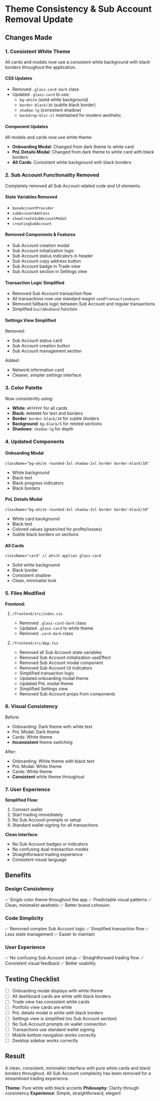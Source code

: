 # Theme Consistency & Sub Account Removal Update

## Changes Made

### 1. **Consistent White Theme**
All cards and modals now use a consistent white background with black borders throughout the application.

#### CSS Updates
- Removed `.glass-card-dark` class
- Updated `.glass-card` to use:
  - `bg-white` (solid white background)
  - `border-black/10` (subtle black border)
  - `shadow-lg` (consistent shadow)
  - `backdrop-blur-xl` maintained for modern aesthetic

#### Component Updates
All modals and cards now use white theme:
- **Onboarding Modal**: Changed from dark theme to white card
- **PnL Details Modal**: Changed from dark theme to white card with black borders
- **All Cards**: Consistent white background with black borders

### 2. **Sub Account Functionality Removed**
Completely removed all Sub Account related code and UI elements.

#### State Variables Removed
- `baseAccountProvider`
- `subAccountAddress`
- `showCreateSubAccountModal`
- `creatingSubAccount`

#### Removed Components & Features
- Sub Account creation modal
- Sub Account initialization logic
- Sub Account status indicators in header
- Sub Account copy address button
- Sub Account badge in Trade view
- Sub Account section in Settings view

#### Transaction Logic Simplified
- Removed Sub Account transaction flow
- All transactions now use standard wagmi `sendTransactionAsync`
- Removed fallback logic between Sub Account and regular transactions
- Simplified `buildAndSend` function

#### Settings View Simplified
Removed:
- Sub Account status card
- Sub Account creation button
- Sub Account management section

Added:
- Network information card
- Cleaner, simpler settings interface

### 3. **Color Palette**
Now consistently using:
- **White**: `#FFFFFF` for all cards
- **Black**: `#000000` for text and borders
- **Border**: `border-black/10` for subtle dividers
- **Background**: `bg-black/5` for nested sections
- **Shadows**: `shadow-lg` for depth

### 4. **Updated Components**

#### Onboarding Modal
```tsx
className="bg-white rounded-3xl shadow-2xl border border-black/10"
```
- White background
- Black text
- Black progress indicators
- Black borders

#### PnL Details Modal
```tsx
className="bg-white rounded-3xl shadow-2xl border border-black/10"
```
- White card background
- Black text
- Colored values (green/red for profits/losses)
- Subtle black borders on sections

#### All Cards
```tsx
className="card" // which applies glass-card
```
- Solid white background
- Black border
- Consistent shadow
- Clean, minimalist look

### 5. **Files Modified**

**Frontend:**
1. `/frontend/src/index.css`
   - Removed `.glass-card-dark` class
   - Updated `.glass-card` to white theme
   - Removed `.card-dark` class

2. `/frontend/src/App.tsx`
   - Removed all Sub Account state variables
   - Removed Sub Account initialization useEffect
   - Removed Sub Account modal component
   - Removed Sub Account UI indicators
   - Simplified transaction logic
   - Updated onboarding modal theme
   - Updated PnL modal theme
   - Simplified Settings view
   - Removed Sub Account props from components

### 6. **Visual Consistency**

Before:
- Onboarding: Dark theme with white text
- PnL Modal: Dark theme
- Cards: White theme
- **Inconsistent** theme switching

After:
- Onboarding: White theme with black text
- PnL Modal: White theme
- Cards: White theme
- **Consistent** white theme throughout

### 7. **User Experience**

**Simplified Flow:**
1. Connect wallet
2. Start trading immediately
3. No Sub Account prompts or setup
4. Standard wallet signing for all transactions

**Clean Interface:**
- No Sub Account badges or indicators
- No confusing dual-transaction modes
- Straightforward trading experience
- Consistent visual language

## Benefits

### Design Consistency
✅ Single color theme throughout the app
✅ Predictable visual patterns
✅ Clean, minimalist aesthetic
✅ Better brand cohesion

### Code Simplicity
✅ Removed complex Sub Account logic
✅ Simplified transaction flow
✅ Less state management
✅ Easier to maintain

### User Experience
✅ No confusing Sub Account setup
✅ Straightforward trading flow
✅ Consistent visual feedback
✅ Better usability

## Testing Checklist

- [ ] Onboarding modal displays with white theme
- [ ] All dashboard cards are white with black borders
- [ ] Trade view has consistent white cards
- [ ] Portfolio view cards are white
- [ ] PnL details modal is white with black borders
- [ ] Settings view is simplified (no Sub Account section)
- [ ] No Sub Account prompts on wallet connection
- [ ] Transactions use standard wallet signing
- [ ] Mobile bottom navigation works correctly
- [ ] Desktop sidebar works correctly

## Result

A clean, consistent, minimalist interface with pure white cards and black borders throughout. All Sub Account complexity has been removed for a streamlined trading experience.

**Theme**: Pure white with black accents
**Philosophy**: Clarity through consistency
**Experience**: Simple, straightforward, elegant

